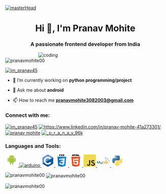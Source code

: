 [![masterHead](https://tse3.mm.bing.net/th?id=OIP.WQ-v0Ym0NecU22yBcQXEjgHaBp&pid=Api&P=0&h=180.gif)](https://pranavmohite.io)
<h1 align="center">Hi 👋, I'm Pranav Mohite</h1>
<h3 align="center">A passionate frontend developer from India</h3>
<img align="right" alt="coding" width="400" src="https://tse2.mm.bing.net/th?id=OIP.x9H9jtjDm0w7H9Kc6H02ogHaEK&pid=Api&P=0&h=180.gif">

<p align="left"> <img src="https://komarev.com/ghpvc/?username=pranavmohite00&label=Profile%20views&color=0e75b6&style=flat" alt="pranavmohite00" /> </p>

<p align="left"> <a href="https://twitter.com/im_pranav45" target="blank"><img src="https://img.shields.io/twitter/follow/im_pranav45?logo=twitter&style=for-the-badge" alt="im_pranav45" /></a> </p>

- 🔭 I’m currently working on **python programming/project**

- 💬 Ask me about **android**

- 📫 How to reach me **pranavmohite3082003@gmail.com**

<h3 align="left">Connect with me:</h3>
<p align="left">
<a href="https://twitter.com/im_pranav45" target="blank"><img align="center" src="https://raw.githubusercontent.com/rahuldkjain/github-profile-readme-generator/master/src/images/icons/Social/twitter.svg" alt="im_pranav45" height="30" width="40" /></a>
<a href="https://linkedin.com/in/https://www.linkedin.com/in/pranav-mohite-41a273301/" target="blank"><img align="center" src="https://raw.githubusercontent.com/rahuldkjain/github-profile-readme-generator/master/src/images/icons/Social/linked-in-alt.svg" alt="https://www.linkedin.com/in/pranav-mohite-41a273301/" height="30" width="40" /></a>
<a href="https://fb.com/pranav mohite" target="blank"><img align="center" src="https://raw.githubusercontent.com/rahuldkjain/github-profile-readme-generator/master/src/images/icons/Social/facebook.svg" alt="pranav mohite" height="30" width="40" /></a>
<a href="https://instagram.com/_p_r_a_n_a_v_96k" target="blank"><img align="center" src="https://raw.githubusercontent.com/rahuldkjain/github-profile-readme-generator/master/src/images/icons/Social/instagram.svg" alt="_p_r_a_n_a_v_96k" height="30" width="40" /></a>
</p>

<h3 align="left">Languages and Tools:</h3>
<p align="left"> <a href="https://developer.android.com" target="_blank" rel="noreferrer"> <img src="https://raw.githubusercontent.com/devicons/devicon/master/icons/android/android-original-wordmark.svg" alt="android" width="40" height="40"/> </a> <a href="https://www.arduino.cc/" target="_blank" rel="noreferrer"> <img src="https://cdn.worldvectorlogo.com/logos/arduino-1.svg" alt="arduino" width="40" height="40"/> </a> <a href="https://www.cprogramming.com/" target="_blank" rel="noreferrer"> <img src="https://raw.githubusercontent.com/devicons/devicon/master/icons/c/c-original.svg" alt="c" width="40" height="40"/> </a> <a href="https://www.w3schools.com/css/" target="_blank" rel="noreferrer"> <img src="https://raw.githubusercontent.com/devicons/devicon/master/icons/css3/css3-original-wordmark.svg" alt="css3" width="40" height="40"/> </a> <a href="https://www.w3.org/html/" target="_blank" rel="noreferrer"> <img src="https://raw.githubusercontent.com/devicons/devicon/master/icons/html5/html5-original-wordmark.svg" alt="html5" width="40" height="40"/> </a> <a href="https://developer.mozilla.org/en-US/docs/Web/JavaScript" target="_blank" rel="noreferrer"> <img src="https://raw.githubusercontent.com/devicons/devicon/master/icons/javascript/javascript-original.svg" alt="javascript" width="40" height="40"/> </a> <a href="https://www.mysql.com/" target="_blank" rel="noreferrer"> <img src="https://raw.githubusercontent.com/devicons/devicon/master/icons/mysql/mysql-original-wordmark.svg" alt="mysql" width="40" height="40"/> </a> <a href="https://www.python.org" target="_blank" rel="noreferrer"> <img src="https://raw.githubusercontent.com/devicons/devicon/master/icons/python/python-original.svg" alt="python" width="40" height="40"/> </a> </p>

<p><img align="left" src="https://github-readme-stats.vercel.app/api/top-langs?username=pranavmohite00&show_icons=true&locale=en&layout=compact" alt="pranavmohite00" /></p>

<p>&nbsp;<img align="center" src="https://github-readme-stats.vercel.app/api?username=pranavmohite00&show_icons=true&locale=en" alt="pranavmohite00" /></p>

<p><img align="center" src="https://github-readme-streak-stats.herokuapp.com/?user=pranavmohite00&" alt="pranavmohite00" /></p>
